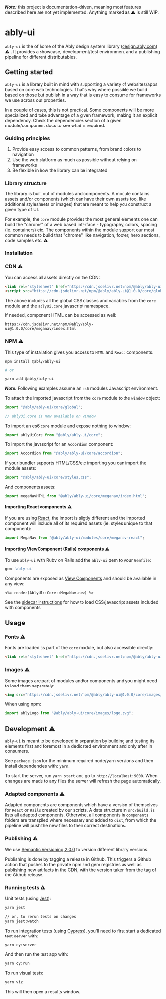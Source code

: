 ___Note:___ this project is documentation-driven, meaning most features described here are not yet implemented. Anything marked as ⚠️ is still WIP.

# ably-ui

`ably-ui` is the of home of the Ably design system library ([design.ably.com](https://design.ably.com)) ⚠️ . It provides a showcase, development/test environment and a publishing pipeline for different distributables.

## Getting started

`ably-ui` is a library built in mind with supporting a variety of websites/apps based on core web technologies. That's why where possible we build based on those but publish in a way that is easy to consume for frameworks we use across our properties.

In a couple of cases, this is not practical. Some components will be more specialized and take advantage of a given framework, making it an explicit dependency. Check the dependencies section of a given module/component docs to see what is required.

### Guiding principles

1. Provide easy access to common patterns, from brand colors to navigation
2. Use the web platform as much as possible without relying on frameworks
3. Be flexible in how the library can be integrated

### Library structure

The library is built out of modules and components. A module contains assets and/or components (which can have their own assets too, like additional stylesheets or images) that are meant to help you construct a given type of UI.

For example, the `core` module provides the most general elements one can build the "chrome" of a web based interface - typography, colors, spacing (ie. containers) etc. The components within the module support our most common needs to build that "chrome", like navigation, footer, hero sections, code samples etc. ⚠️

### Installation

### CDN ⚠️

You can access all assets directly on the CDN:

```html
<link rel="stylesheet" href="https://cdn.jsdelivr.net/npm/@ably/ably-ui@1.0.0/core/styles.min.css" />
<script src="https://cdn.jsdelivr.net/npm/@ably/ably-ui@1.0.0/core/global.min.js"></script>
```

The above includes all the global CSS classes and variables from the `core` module and the `ablyUi.core` javascript namespace.

If needed, component HTML can be accessed as well:
```http
https://cdn.jsdelivr.net/npm/@ably/ably-ui@1.0.0/core/meganav/index.html
```


### NPM ⚠️

This type of installation gives you access to `HTML` and `React` components.


```bash
npm install @ably/ably-ui

# or

yarn add @ably/ably-ui
```

___Note:___ Following examples assume an `es6` modules Javascript environment.

To attach the imported javascript from the `core` module to the `window` object:

```js
import "@ably/ably-ui/core/global";

// ablyUi.core is now available on window
```

To import an es6 `core` module and expose nothing to window:

```js
import ablyUiCore from "@ably/ably-ui/core";
```

To import the javascript for an `Accordion` component:

```js
import Accordion from "@ably/ably-ui/core/accordion";
```

If your bundler supports HTML/CSS/etc importing you can import the module assets:

```js
import "@ably/ably-ui/core/styles.css";
```

And components assets:

```js
import megaNavHTML from "@ably/ably-ui/core/meganav/index.html";
```

#### Importing React components ⚠️

If you are using [React](https://reactjs.org/), the import is sligtly different and the imported component will include all of its required assets (ie. styles unique to that component):

```js
import MegaNav from "@ably/ably-ui/modules/core/meganav-react";
```

#### Importing ViewComponent (Rails) components ⚠️


To use `ably-ui` with [Ruby on Rails](https://rubyonrails.org/) add the `ably-ui` gem to your `Gemfile`:

```ruby
gem 'ably-ui'
```

Components are exposed as [View Components](https://github.com/github/view_component) and should be available in any view:

```erb
<%= render(AblyUI::Core::MegaNav.new) %>
```

See the [sidecar instructions](https://github.com/github/view_component#sidecar-assets-experimental) for how to load CSS/javascript assets included with components.

## Usage

### Fonts ⚠️

Fonts are loaded as part of the `core` module, but also accessible directly:
```html
<link rel="stylesheet" href="https://cdn.jsdelivr.net/npm/@ably/ably-ui@1.0.0/core/fonts.css" />
```

### Images ⚠️

Some images are part of modules and/or components and you might need to load them separately:
```html
<img src="https://cdn.jsdelivr.net/npm/@ably/ably-ui@1.0.0/core/images/logo.svg" alt="Ably logo" />
```

When using npm:
```js
import ablyLogo from "@ably/ably-ui/core/images/logo.svg";
```

## Development ⚠️

`ably-ui` is meant to be developed in separation by building and testing its elements first and foremost in a dedicated environment and only after in consumers.

See `package.json` for the minimum required node/yarn versions and then install dependencies with: `yarn`.

To start the server, run `yarn start` and go to `http://localhost:9000`. When changes are made to any files the server will refresh the page automatically.

### Adapted components ⚠️

Adapted components are components which have a version of themselves for `React` or `Rails` created by our scripts. A data structure in `src/build.js` lists all adapted components. Otherwise, all components in `components` folders are transpiled where necessary and added to `dist`, from which the pipeline will push the new files to their correct destinations.

### Publishing ⚠️

We use [Semantic Versioning 2.0.0](https://semver.org/) to version different library versions.

Publishing is done by tagging a release in Github. This triggers a Github action that pushes to the private npm and gem registries as well as publishing new artifacts in the CDN, with the version taken from the tag of the Github release.


### Running tests ⚠️

Unit tests (using [Jest](https://jestjs.io/)):
```bash
yarn jest

// or, to rerun tests on changes
yarn jest:watch
```

To run integration tests (using [Cypress](https://www.cypress.io/)), you'll need to first start a dedicated test server with:
```bash
yarn cy:server
```

And then run the test app with:
```bash
yarn cy:run
```

To run visual tests:
```bash
yarn viz
```

This will then open a results window.
